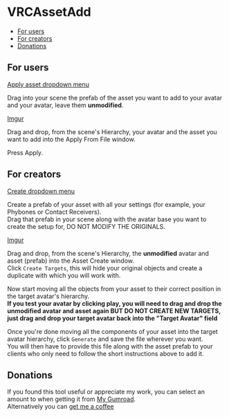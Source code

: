 # VRCAssetAdd

- [For users](#for-users)
- [For creators](#for-creators)
- [Donations](#donations)

## For users
[Apply asset dropdown menu](https://imgur.com/eJClbDW)  

Drag into your scene the prefab of the asset you want to add to your avatar and your avatar, leave them **unmodified**.

[Imgur](https://imgur.com/7rk7Sq5)  

Drag and drop, from the scene's Hierarchy, your avatar and the asset you want to add into the Apply From File window.  

Press Apply.

## For creators
[Create dropdown menu](https://imgur.com/j43iW0x)  

Create a prefab of your asset with all your settings (for example, your Phybones or Contact Receivers).  
Drag that prefab in your scene along with the avatar base you want to create the setup for, DO NOT MODIFY THE ORIGINALS.  

[Imgur](https://imgur.com/cqTrgj3)  

Drag and drop, from the scene's Hierarchy, the **unmodified** avatar and asset (prefab) into the Asset Create window.  
Click `Create Targets`, this will hide your original objects and create a duplicate with which you will work with.

Now start moving all the objects from your asset to their correct position in the target avatar's hierarchy.  
**If you test your avatar by clicking play, you will need to drag and drop the unmodified avatar and asset again __BUT DO NOT CREATE NEW TARGETS__, just drag and drop your __target avatar__ back into the "Target Avatar" field**

Once you're done moving all the components of your asset into the target avatar hierarchy, click `Generate` and save the file wherever you want.  
You will then have to provide this file along with the asset prefab to your clients who only need to follow the short instructions above to add it.

## Donations

If you found this tool useful or appreciate my work, you can select an amount to when getting it from [My Gumroad](https://sesilaso.gumroad.com/).  
Alternatively you can [get me a coffee](https://ko-fi.com/thatonepizza)
